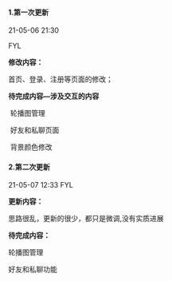 #### 1.第一次更新

21-05-06 21:30

FYL

**修改内容：**

首页、登录、注册等页面的修改；

**待完成内容—涉及交互的内容**

​	轮播图管理

​	好友和私聊页面

​	背景颜色修改

#### 2.第二次更新

21-05-07 12:33 FYL

**更新内容：**

思路很乱，更新的很少，都只是微调,没有实质进展

**待完成内容：**

轮播图管理

好友和私聊功能

